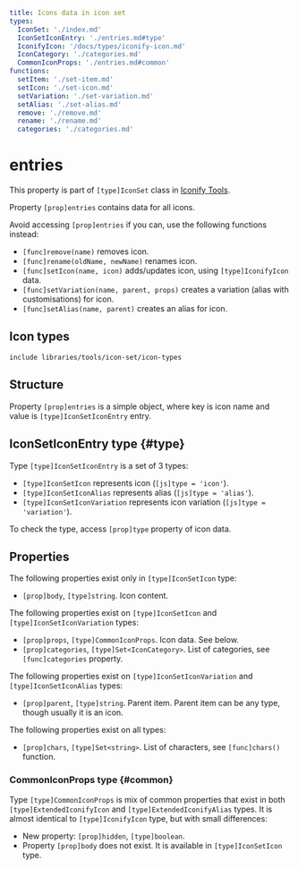 ```yaml
title: Icons data in icon set
types:
  IconSet: './index.md'
  IconSetIconEntry: './entries.md#type'
  IconifyIcon: '/docs/types/iconify-icon.md'
  IconCategory: './categories.md'
  CommonIconProps: './entries.md#common'
functions:
  setItem: './set-item.md'
  setIcon: './set-icon.md'
  setVariation: './set-variation.md'
  setAlias: './set-alias.md'
  remove: './remove.md'
  rename: './rename.md'
  categories: './categories.md'
```

# entries

This property is part of `[type]IconSet` class in [Iconify Tools](../index.md).

Property `[prop]entries` contains data for all icons.

Avoid accessing `[prop]entries` if you can, use the following functions instead:

- `[func]remove(name)` removes icon.
- `[func]rename(oldName, newName)` renames icon.
- `[func]setIcon(name, icon)` adds/updates icon, using `[type]IconifyIcon` data.
- `[func]setVariation(name, parent, props)` creates a variation (alias with customisations) for icon.
- `[func]setAlias(name, parent)` creates an alias for icon.

## Icon types

`include libraries/tools/icon-set/icon-types`

## Structure

Property `[prop]entries` is a simple object, where key is icon name and value is `[type]IconSetIconEntry` entry.

## IconSetIconEntry type {#type}

Type `[type]IconSetIconEntry` is a set of 3 types:

- `[type]IconSetIcon` represents icon (`[js]type = 'icon'`).
- `[type]IconSetIconAlias` represents alias (`[js]type = 'alias'`).
- `[type]IconSetIconVariation` represents icon variation (`[js]type = 'variation'`).

To check the type, access `[prop]type` property of icon data.

## Properties

The following properties exist only in `[type]IconSetIcon` type:

- `[prop]body`, `[type]string`. Icon content.

The following properties exist on `[type]IconSetIcon` and `[type]IconSetIconVariation` types:

- `[prop]props`, `[type]CommonIconProps`. Icon data. See below.
- `[prop]categories`, `[type]Set<IconCategory>`. List of categories, see `[func]categories` property.

The following properties exist on `[type]IconSetIconVariation` and `[type]IconSetIconAlias` types:

- `[prop]parent`, `[type]string`. Parent item. Parent item can be any type, though usually it is an icon.

The following properties exist on all types:

- `[prop]chars`, `[type]Set<string>`. List of characters, see `[func]chars()` function.

### CommonIconProps type {#common}

Type `[type]CommonIconProps` is mix of common properties that exist in both `[type]ExtendedIconifyIcon` and `[type]ExtendedIconifyAlias` types. It is almost identical to `[type]IconifyIcon` type, but with small differences:

- New property: `[prop]hidden`, `[type]boolean`.
- Property `[prop]body` does not exist. It is available in `[type]IconSetIcon` type.
